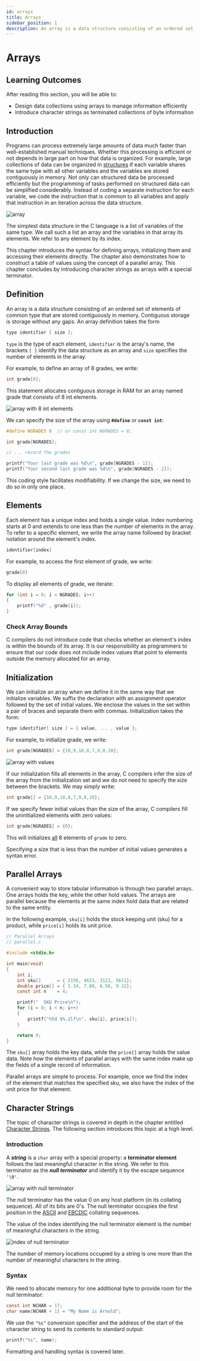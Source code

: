 ```yaml
---
id: arrays
title: Arrays
sidebar_position: 1
description: An array is a data structure consisting of an ordered set of elements of common type that are stored contiguously in memory
---
```


# Arrays

## Learning Outcomes

After reading this section, you will be able to:

- Design data collections using arrays to manage information efficiently
- Introduce character strings as terminated collections of byte information

## Introduction

Programs can process extremely large amounts of data much faster than well-established manual techniques. Whether this processing is efficient or not depends in large part on how that data is organized. For example, large collections of data can be organized in [structures](/C-Data-Structures/structures 'Structures') if each variable shares the same type with all other variables and the variables are stored contiguously in memory. Not only can structured data be processed efficiently but the programming of tasks performed on structured data can be simplified considerably. Instead of coding a separate instruction for each variable, we code the instruction that is common to all variables and apply that instruction in an iteration across the data structure.

![array](/img/arrays/array.png 'Array')

The simplest data structure in the C language is a list of variables of the same type. We call such a list an array and the variables in that array its elements. We refer to any element by its index.

This chapter introduces the syntax for defining arrays, initializing them and accessing their elements directly. The chapter also demonstrates how to construct a table of values using the concept of a parallel array. This chapter concludes by introducing character strings as arrays with a special terminator.

## Definition

An array is a data structure consisting of an ordered set of elements of common type that are stored contiguously in memory. Contiguous storage is storage without any gaps. An array definition takes the form

```c
type identifier [ size ];
```

`type` is the type of each element, `identifier` is the array's name, the brackets `[ ]` identify the data structure as an array and `size` specifies the number of elements in the array.

For example, to define an array of 8 grades, we write:

```c
int grade[8];
```

This statement allocates contiguous storage in RAM for an array named grade that consists of 8 int elements.

![array with 8 int elements](/img/arrays/array-with-8-elements.png 'Array with 8 int elements')

We can specify the size of the array using **`#define`** or **`const int`**:

```c
#define NGRADES 8  // or const int NGRADES = 8;

int grade[NGRADES];

// ... record the grades

printf("Your last grade was %d\n", grade[NGRADES - 1]);
printf("Your second last grade was %d\n", grade[NGRADES - 2]);

```

This coding style facilitates modifiability. If we change the size, we need to do so in only one place.

## Elements

Each element has a unique index and holds a single value. Index numbering starts at 0 and extends to one less than the number of elements in the array. To refer to a specific element, we write the array name followed by bracket notation around the element's index.

```c
identifier[index]
```

For example, to access the first element of grade, we write:

```c
grade[0]
```

To display all elements of grade, we iterate:

```c
for (int i = 0; i < NGRADES; i++)
{
    printf("%d" , grade[i]);
}
```

### Check Array Bounds

C compilers do not introduce code that checks whether an element's index is within the bounds of its array. It is our responsibility as programmers to ensure that our code does not include index values that point to elements outside the memory allocated for an array.

## Initialization

We can initialize an array when we define it in the same way that we initialize variables. We suffix the declaration with an assignment operator followed by the set of initial values. We enclose the values in the set within a pair of braces and separate them with commas. Initialization takes the form:

```c
type identifier[ size ] = { value, ... , value };
```

For example, to initialize grade, we write:

```c
int grade[NGRADES] = {10,9,10,8,7,9,8,10};
```

![array with values](/img/arrays/array-with-values.png 'Array with Values')

If our initialization fills all elements in the array, C compilers infer the size of the array from the initialization set and we do not need to specify the size between the brackets. We may simply write:

```c
int grade[] = {10,9,10,8,7,9,8,10};
```

If we specify fewer initial values than the size of the array, C compilers fill the uninitialized elements with zero values:

```c
int grade[NGRADES] = {0};
```

This will initializes <u>all</u> 8 elements of `grade` to zero.

Specifying a size that is less than the number of initial values generates a syntax error.

## Parallel Arrays

A convenient way to store tabular information is through two parallel arrays. One arrays holds the key, while the other hold values. The arrays are parallel because the elements at the same index hold data that are related to the same entity.

In the following example, `sku[i]` holds the stock keeping unit (sku) for a product, while `price[i]` holds its unit price.

```c wasm=parallel.wasm
// Parallel Arrays
// parallel.c

#include <stdio.h>

int main(void)
{
    int i;
    int sku[]      = { 2156, 4633, 3122, 5611};
    double price[] = { 2.34, 7.89, 6.56, 9.32};
    const int n    = 4;

    printf("  SKU Price\n");
    for (i = 0; i < n; i++)
    {
        printf("%5d $%.2lf\n", sku[i], price[i]);
    }

    return 0;
}
```

The `sku[]` array holds the key data, while the `price[]` array holds the value data. Note how the elements of parallel arrays with the same index make up the fields of a single record of information.

Parallel arrays are simple to process. For example, once we find the index of the element that matches the specified sku, we also have the index of the unit price for that element.

## Character Strings

The topic of character strings is covered in depth in the chapter entitled [Character Strings](/F-Refinements/character-strings.md 'Character Strings'). The following section introduces this topic at a high level.

### Introduction

A **_string_** is a `char` array with a special property: a **terminator element** follows the last meaningful character in the string. We refer to this terminator as the **_null terminator_** and identify it by the escape sequence `'\0'`.

![array with null terminator](/img/arrays/array-with-null-terminator.png 'Array with Null Terminator')

The null terminator has the value 0 on any host platform (in its collating sequence). All of its bits are 0's. The null terminator occupies the first position in the [ASCII](/Resources-Appendices/ascii-collating-sequence.md 'ASCII') and [EBCDIC](/Resources-Appendices/ebcdic-collating-sequence.md 'EBCDIC') collating sequences.

The value of the index identifying the null terminator element is the number of meaningful characters in the string.

![index of null terminator](/img/arrays/index-of-null-terminator.png 'Index of Null Terminator')

The number of memory locations occupied by a string is one more than the number of meaningful characters in the string.

### Syntax

We need to allocate memory for one additional byte to provide room for the null terminator:

```c
const int NCHAR = 17;
char name[NCHAR + 1] = "My Name is Arnold";
```

We use the `"%s"` conversion specifier and the address of the start of the character string to send its contents to standard output:

```c
printf("%s", name);
```

Formatting and handling syntax is covered later.

